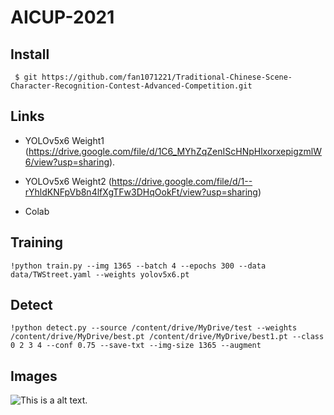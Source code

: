 # AICUP-2021
## Install 
<pre><code> $ git https://github.com/fan1071221/Traditional-Chinese-Scene-Character-Recognition-Contest-Advanced-Competition.git</code></pre>
## Links

* YOLOv5x6 Weight1
(https://drive.google.com/file/d/1C6_MYhZqZenIScHNpHlxorxepigzmlW6/view?usp=sharing).

* YOLOv5x6 Weight2
(https://drive.google.com/file/d/1--rYhldKNFpVb8n4lfXgTFw3DHqOokFt/view?usp=sharing)

* Colab

## Training
 
<pre><code>!python train.py --img 1365 --batch 4 --epochs 300 --data data/TWStreet.yaml --weights yolov5x6.pt
</code></pre>
## Detect
<pre><code>!python detect.py --source /content/drive/MyDrive/test --weights /content/drive/MyDrive/best.pt /content/drive/MyDrive/best1.pt --class 0 2 3 4 --conf 0.75 --save-txt --img-size 1365 --augment
</code></pre>

## Images

![This is a alt text.](img_3010.jpg "This is a sample image.")
